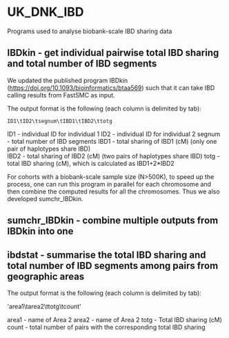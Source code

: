 # UK_DNK_IBD

Programs used to analyse biobank-scale IBD sharing data

## IBDkin - get individual pairwise total IBD sharing and total number of IBD segments

We updated the published program IBDkin (https://doi.org/10.1093/bioinformatics/btaa569) such that it can take IBD calling results from FastSMC as input. 

The output format is the following (each column is delimited by tab): 

`ID1\tID2\tsegnum\tIBD1\tIBD2\ttotg`

ID1 - individual ID for individual 1
ID2 - individual ID for individual 2
segnum - total number of IBD segments
IBD1 - total sharing of IBD1 (cM) (only one pair of haplotypes share IBD)  
IBD2 - total sharing of IBD2 (cM) (two pairs of haplotypes share IBD)
totg - total IBD sharing (cM), which is calculated as IBD1+2*IBD2

For cohorts with a biobank-scale sample size (N>500K), to speed up the process, one can run this program in parallel for each chromosome and then combine the computed results for all the chromosomes. Thus we also developed sumchr_IBDkin. 

## sumchr_IBDkin  - combine multiple outputs from IBDkin into one

## ibdstat - summarise the total IBD sharing and total number of IBD segments among pairs from geographic areas

The output format is the following (each column is delimited by tab): 

'area1\tarea2\ttotg\tcount'

area1 - name of Area 2
area2 - name of Area 2
totg - Total IBD sharing (cM)
count - total number of pairs with the corresponding total IBD sharing 




